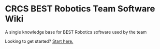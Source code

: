 # CRCS BEST Robotics Team Software Wiki

A single knowledge base for BEST Robotics software used by the team

Looking to get started? [Start here.](https://github.com/crcsrobotics/wiki/blob/main/1%20-%20SETUP/1%20-%20SOFTWARE.md)

